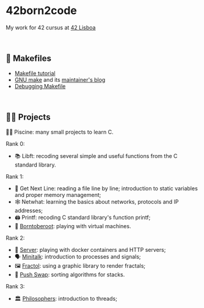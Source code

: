 # 42born2code
My work for 42 cursus at [42 Lisboa](https://www.42lisboa.com/)

<br/>

## 🧁 Makefiles
* [Makefile tutorial](https://makefiletutorial.com/)
* [GNU make](https://www.gnu.org/software/make/manual/make.html) and its [maintainer's blog](http://make.mad-scientist.net/)
* [Debugging Makefile](https://www.youtube.com/watch?v=l5KqE0DMG-Q)

<br/>

## 👩‍💻 Projects
🏊‍♂️ Piscine: many small projects to learn C.

Rank 0:
* 📚 Libft: recoding several simple and useful functions from the C standard library.

Rank 1:
* 📝 Get Next Line: reading a file line by line; introduction to static variables and proper memory management;
* 🕸 Netwhat: learning the basics about networks, protocols and IP addresses;
* 🖨 Printf: recoding C standard library's function printf;
* 🌱 [Borntoberoot](https://github.com/arieivs/42/tree/master/1_born2beroot): playing with virtual machines.

Rank 2:
* 🐳 [Server](https://github.com/arieivs/42/tree/master/2_server): playing with docker containers and HTTP servers;
* 🗣 [Minitalk](https://github.com/arieivs/42/tree/master/2_minitalk): introduction to processes and signals;
* 🖼 [Fractol](https://github.com/arieivs/42/tree/master/2_fractol): using a graphic library to render fractals;
* 🥞 [Push Swap](https://github.com/arieivs/42/tree/master/2_push_swap): sorting algorithms for stacks.

Rank 3:
* 🏛 [Philosophers](https://github.com/arieivs/42/tree/master/3_philosophers): introduction to threads;

